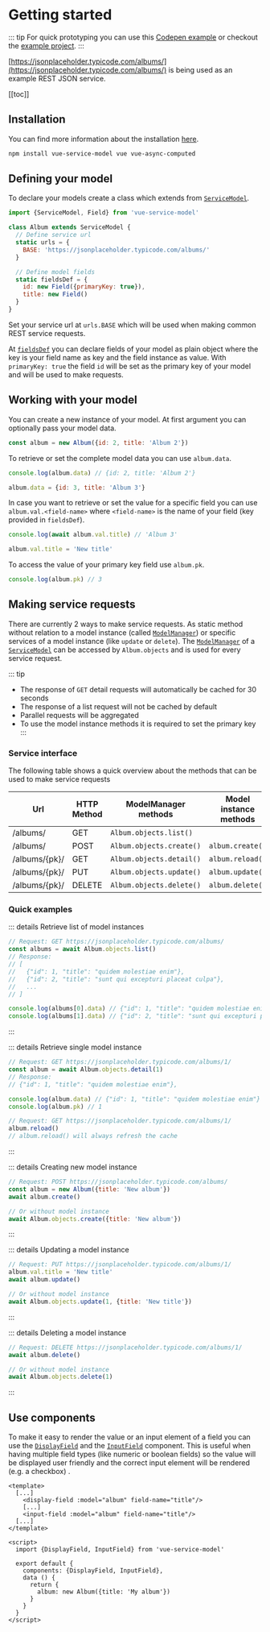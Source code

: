 # Getting started

::: tip
For quick prototyping you can use this [Codepen example](https://codepen.io/freakzlike/pen/WNvWJXg) or checkout the [example project](https://github.com/freakzlike/vue-service-model-example).
:::

[https://jsonplaceholder.typicode.com/albums/](https://jsonplaceholder.typicode.com/albums/) is being used as an example REST JSON service.

[[toc]]

## Installation

You can find more information about the installation [here](/guide/installation.html).

```sh
npm install vue-service-model vue vue-async-computed
```

## Defining your model

To declare your models create a class which extends from [`ServiceModel`](/guide/service-model.html).

```js
import {ServiceModel, Field} from 'vue-service-model'

class Album extends ServiceModel {
  // Define service url
  static urls = {
    BASE: 'https://jsonplaceholder.typicode.com/albums/'
  }

  // Define model fields
  static fieldsDef = {
    id: new Field({primaryKey: true}),
    title: new Field()
  }
}
```

Set your service url at `urls.BASE` which will be used when making common REST service requests.


At [`fieldsDef`](/guide/models.html#model-fields-fieldsdef) you can declare fields of your model as plain object where the key is your field name as key and the field instance as value.
With `primaryKey: true` the field `id` will be set as the primary key of your model and will be used to make requests.


## Working with your model

You can create a new instance of your model. At first argument you can optionally pass your model data.

```js
const album = new Album({id: 2, title: 'Album 2'})
```

To retrieve or set the complete model data you can use `album.data`.
```js
console.log(album.data) // {id: 2, title: 'Album 2'}

album.data = {id: 3, title: 'Album 3'}
```

In case you want to retrieve or set the value for a specific field you can use `album.val.<field-name>` where `<field-name>` is the name of your field (key provided in `fieldsDef`).

```js
console.log(await album.val.title) // 'Album 3'

album.val.title = 'New title'
```

To access the value of your primary key field use `album.pk`.
```js
console.log(album.pk) // 3
```

## Making service requests

There are currently 2 ways to make service requests. As static method without relation to a model instance (called [`ModelManager`](/guide/model-manager/)) or specific services of a model instance (like `update` or `delete`).
The [`ModelManager`](/guide/model-manager/) of a [`ServiceModel`](/guide/service-model.html) can be accessed by `Album.objects` and is used for every service request.

::: tip
* The response of `GET` detail requests will automatically be cached for 30 seconds
* The response of a list request will not be cached by default
* Parallel requests will be aggregated
* To use the model instance methods it is required to set the primary key
:::

### Service interface

The following table shows a quick overview about the methods that can be used to make service requests 

| Url      | HTTP Method | ModelManager methods | Model instance methods |
| ------------ | ------ | -- | -- |
| /albums/      | GET    | `Album.objects.list()` |    |
| /albums/      | POST   | `Album.objects.create()` | `album.create()` |
| /albums/{pk}/ | GET    | `Album.objects.detail()` | `album.reload()` |
| /albums/{pk}/ | PUT    | `Album.objects.update()` | `album.update()` |
| /albums/{pk}/ | DELETE | `Album.objects.delete()` | `album.delete()` |

### Quick examples

::: details Retrieve list of model instances
```js
// Request: GET https://jsonplaceholder.typicode.com/albums/
const albums = await Album.objects.list()
// Response:
// [
//   {"id": 1, "title": "quidem molestiae enim"},
//   {"id": 2, "title": "sunt qui excepturi placeat culpa"},
//   ...
// ]

console.log(albums[0].data) // {"id": 1, "title": "quidem molestiae enim"}
console.log(albums[1].data) // {"id": 2, "title": "sunt qui excepturi placeat culpa"}
```
:::

::: details Retrieve single model instance
```js
// Request: GET https://jsonplaceholder.typicode.com/albums/1/
const album = await Album.objects.detail(1)
// Response:
// {"id": 1, "title": "quidem molestiae enim"},

console.log(album.data) // {"id": 1, "title": "quidem molestiae enim"}
console.log(album.pk) // 1

// Request: GET https://jsonplaceholder.typicode.com/albums/1/
album.reload()
// album.reload() will always refresh the cache
```
:::

::: details Creating new model instance
```js
// Request: POST https://jsonplaceholder.typicode.com/albums/
const album = new Album({title: 'New album'})
await album.create()

// Or without model instance
await Album.objects.create({title: 'New album'})
```
:::

::: details Updating a model instance
```js
// Request: PUT https://jsonplaceholder.typicode.com/albums/1/
album.val.title = 'New title'
await album.update()

// Or without model instance
await Album.objects.update(1, {title: 'New title'})
```
:::

::: details Deleting a model instance
```js
// Request: DELETE https://jsonplaceholder.typicode.com/albums/1/
await album.delete()

// Or without model instance
await Album.objects.delete(1)
```
:::

## Use components

To make it easy to render the value or an input element of a field you can use the [`DisplayField`](/guide/components.html#displayfield) and the [`InputField`](/guide/components.html#inputfield) component.
This is useful when having multiple field types (like numeric or boolean fields) so the value will be displayed user friendly and the correct input element will be rendered (e.g. a checkbox) .

```vue
<template>
  [...]
    <display-field :model="album" field-name="title"/>
    [...]
    <input-field :model="album" field-name="title"/>
  [...]
</template>

<script>
  import {DisplayField, InputField} from 'vue-service-model'

  export default {
    components: {DisplayField, InputField},
    data () {
      return {
        album: new Album({title: 'My album'})
      }  
    }
  }
</script>
```